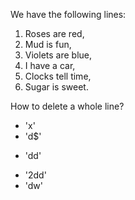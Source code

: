 We have the following lines: 

1)  Roses are red,
2)  Mud is fun,
3)  Violets are blue,
4)  I have a car,
5)  Clocks tell time,
6)  Sugar is sweet.

How to delete a whole line?

* 'x'
* 'd$'
+ 'dd'
* '2dd'
* 'dw'
